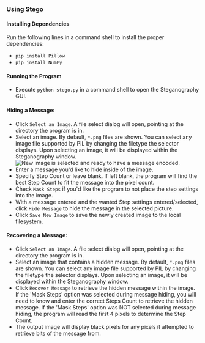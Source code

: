 ### Using Stego

#### Installing Dependencies
Run the following lines in a command shell to install the proper dependencies:
- `pip install Pillow`
- `pip install NumPy`

#### Running the Program
- Execute `python stego.py` in a command shell to open the Steganography GUI.

#### Hiding a Message:
- Click `Select an Image`. A file select dialog will open, pointing at the directory the program is in.
- Select an image. By default, `*.png` files are shown. You can select any image file supported by PIL by 
changing the filetype the selector displays. Upon selecting an image, it will be displayed within the Steganography
window. ![New image is selected and ready to have a message encoded.](https://github.com/jtjunior09/stego/tree/master/ScreenCaps-Doc/fresh-image-selected.png )
- Enter a message you'd like to hide inside of the image.
- Specify Step Count or leave blank. If left blank, the program will find the best Step Count to fit the message into the
pixel count.
- Check `Mask Steps` if you'd like the program to not place the step settings into the image.
- With a message entered and the wanted Step settings entered/selected, click `Hide Message` to hide the message in the selected
picture.
- Click `Save New Image` to save the newly created image to the local filesystem.

#### Recovering a Message:
- Click `Select an Image`. A file select dialog will open, pointing at the directory the program is in.
- Select an image that contains a hidden message. By default, `*.png` files are shown. You can select any image file supported by PIL by 
changing the filetype the selector displays. Upon selecting an image, it will be displayed within the Steganography
window.
- Click `Recover Message` to retrieve the hidden message within the image. If the 'Mask Steps' option was selected during message hiding, 
you will need to know and enter the correct Steps Count to retrieve the hidden message. If the 'Mask Steps' option was NOT selected during
message hiding, the program will read the first 4 pixels to determine the Step Count.
- The output image will display black pixels for any pixels it attempted to retrieve bits of the message from.
